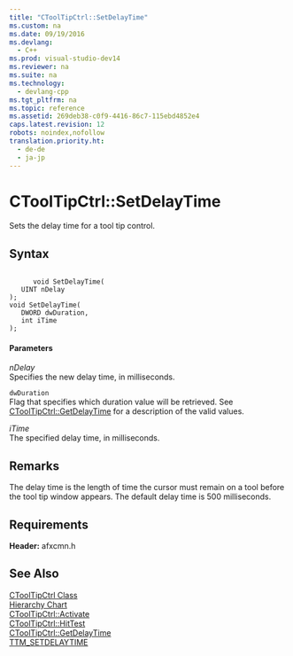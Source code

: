 ```yaml
---
title: "CToolTipCtrl::SetDelayTime"
ms.custom: na
ms.date: 09/19/2016
ms.devlang: 
  - C++
ms.prod: visual-studio-dev14
ms.reviewer: na
ms.suite: na
ms.technology: 
  - devlang-cpp
ms.tgt_pltfrm: na
ms.topic: reference
ms.assetid: 269deb38-c0f9-4416-86c7-115ebd4852e4
caps.latest.revision: 12
robots: noindex,nofollow
translation.priority.ht: 
  - de-de
  - ja-jp
---
```

# CToolTipCtrl::SetDelayTime
Sets the delay time for a tool tip control.  
  
## Syntax  
  
```  
  
      void SetDelayTime(  
   UINT nDelay   
);  
void SetDelayTime(  
   DWORD dwDuration,  
   int iTime   
);  
```  
  
#### Parameters  
 *nDelay*  
 Specifies the new delay time, in milliseconds.  
  
 `dwDuration`  
 Flag that specifies which duration value will be retrieved. See [CToolTipCtrl::GetDelayTime](../vs140/CToolTipCtrl--GetDelayTime.md) for a description of the valid values.  
  
 *iTime*  
 The specified delay time, in milliseconds.  
  
## Remarks  
 The delay time is the length of time the cursor must remain on a tool before the tool tip window appears. The default delay time is 500 milliseconds.  
  
## Requirements  
 **Header:** afxcmn.h  
  
## See Also  
 [CToolTipCtrl Class](../vs140/CToolTipCtrl-Class.md)   
 [Hierarchy Chart](../vs140/Hierarchy-Chart.md)   
 [CToolTipCtrl::Activate](../vs140/CToolTipCtrl--Activate.md)   
 [CToolTipCtrl::HitTest](../vs140/CToolTipCtrl--HitTest.md)   
 [CToolTipCtrl::GetDelayTime](../vs140/CToolTipCtrl--GetDelayTime.md)   
 [TTM_SETDELAYTIME](http://msdn.microsoft.com/library/windows/desktop/bb760404)